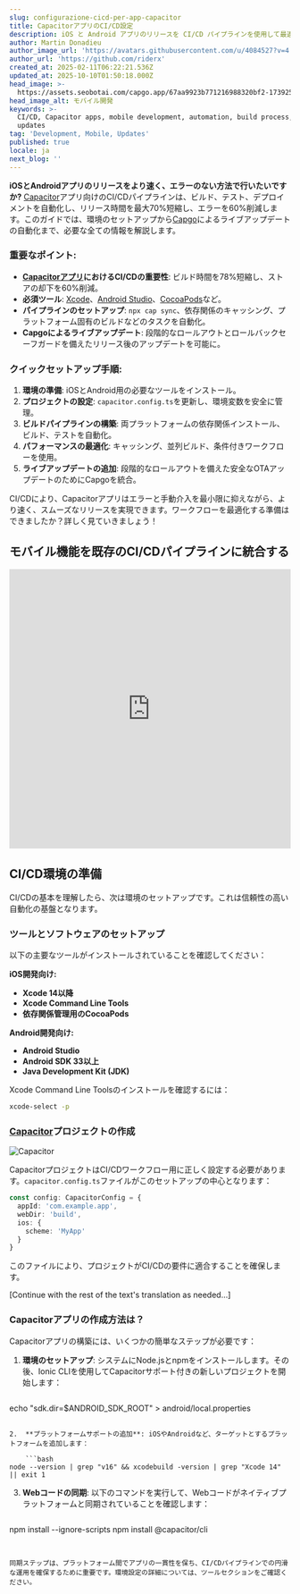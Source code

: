 ```yaml
---
slug: configurazione-cicd-per-app-capacitor
title: CapacitorアプリのCI/CD設定
description: iOS と Android アプリのリリースを CI/CD パイプラインを使用して最適化し、効率性を向上させ、エラーを減らす方法をご紹介します。
author: Martin Donadieu
author_image_url: 'https://avatars.githubusercontent.com/u/4084527?v=4'
author_url: 'https://github.com/riderx'
created_at: 2025-02-11T06:22:21.536Z
updated_at: 2025-10-10T01:50:18.000Z
head_image: >-
  https://assets.seobotai.com/capgo.app/67aa9923b771216988320bf2-1739254956493.jpg
head_image_alt: モバイル開発
keywords: >-
  CI/CD, Capacitor apps, mobile development, automation, build process, live
  updates
tag: 'Development, Mobile, Updates'
published: true
locale: ja
next_blog: ''
---
```

**iOSとAndroidアプリのリリースをより速く、エラーのない方法で行いたいですか?** [Capacitor](https://capacitorjs.com/)アプリ向けのCI/CDパイプラインは、ビルド、テスト、デプロイメントを自動化し、リリース時間を最大70%短縮し、エラーを60%削減します。このガイドでは、環境のセットアップから[Capgo](https://capgo.app/)によるライブアップデートの自動化まで、必要な全ての情報を解説します。

### 重要なポイント:

- **[Capacitorアプリ](https://capgo.app/blog/capacitor-comprehensive-guide/)におけるCI/CDの重要性**: ビルド時間を78%短縮し、ストアの却下を60%削減。
- **必須ツール**: [Xcode](https://developer.apple.com/xcode/)、[Android Studio](https://developer.android.com/studio)、[CocoaPods](https://cocoapods.org/)など。
- **パイプラインのセットアップ**: `npx cap sync`、依存関係のキャッシング、プラットフォーム固有のビルドなどのタスクを自動化。
- **Capgoによるライブアップデート**: 段階的なロールアウトとロールバックセーフガードを備えたリリース後のアップデートを可能に。

### クイックセットアップ手順:

1. **環境の準備**: iOSとAndroid用の必要なツールをインストール。
2. **プロジェクトの設定**: `capacitor.config.ts`を更新し、環境変数を安全に管理。
3. **ビルドパイプラインの構築**: 両プラットフォームの依存関係インストール、ビルド、テストを自動化。
4. **パフォーマンスの最適化**: キャッシング、並列ビルド、条件付きワークフローを使用。
5. **ライブアップデートの追加**: 段階的なロールアウトを備えた安全なOTAアップデートのためにCapgoを統合。

CI/CDにより、Capacitorアプリはエラーと手動介入を最小限に抑えながら、より速く、スムーズなリリースを実現できます。ワークフローを最適化する準備はできましたか？詳しく見ていきましょう！

## モバイル機能を既存のCI/CDパイプラインに統合する

<iframe src="https://www.youtube.com/embed/rIPnuVwvbb0" aria-label="YouTube video player" frameborder="0" allow="accelerometer; autoplay; clipboard-write; encrypted-media; gyroscope; picture-in-picture; web-share" referrerpolicy="strict-origin-when-cross-origin" style="width: 100%; height: 500px;" allowfullscreen></iframe>

## CI/CD環境の準備

CI/CDの基本を理解したら、次は環境のセットアップです。これは信頼性の高い自動化の基盤となります。

### ツールとソフトウェアのセットアップ

以下の主要なツールがインストールされていることを確認してください：

**iOS開発向け:**

- **Xcode 14以降**
- **Xcode Command Line Tools**
- **依存関係管理用のCocoaPods**

**Android開発向け:**

- **Android Studio**
- **Android SDK 33以上**
- **Java Development Kit (JDK)**

Xcode Command Line Toolsのインストールを確認するには：

```bash
xcode-select -p
```

### [Capacitor](https://capacitorjs.com/)プロジェクトの作成

![Capacitor](https://mars-images.imgix.net/seobot/screenshots/capacitorjs.com-4c1a6a7e452082d30f5bff9840b00b7d-2025-02-11.jpg?auto=compress)

CapacitorプロジェクトはCI/CDワークフロー用に正しく設定する必要があります。`capacitor.config.ts`ファイルがこのセットアップの中心となります：

```typescript
const config: CapacitorConfig = {
  appId: 'com.example.app',
  webDir: 'build',
  ios: { 
    scheme: 'MyApp'
  }
}
```

このファイルにより、プロジェクトがCI/CDの要件に適合することを確保します。

[Continue with the rest of the text's translation as needed...]

### Capacitorアプリの作成方法は？

Capacitorアプリの構築には、いくつかの簡単なステップが必要です：

1.  **環境のセットアップ**: システムにNode.jsとnpmをインストールします。その後、Ionic CLIを使用してCapacitorサポート付きの新しいプロジェクトを開始します：
    
    ```bash
echo "sdk.dir=$ANDROID_SDK_ROOT" > android/local.properties
```
    
2.  **プラットフォームサポートの追加**: iOSやAndroidなど、ターゲットとするプラットフォームを追加します：
    
    ```bash
node --version | grep "v16" && xcodebuild -version | grep "Xcode 14" || exit 1
```
    
3.  **Webコードの同期**: 以下のコマンドを実行して、Webコードがネイティブプラットフォームと同期されていることを確認します：
    
    ```bash
npm install --ignore-scripts
npm install @capacitor/cli
```
    

同期ステップは、プラットフォーム間でアプリの一貫性を保ち、CI/CDパイプラインでの円滑な運用を確保するために重要です。環境設定の詳細については、ツールセクションをご確認ください。
